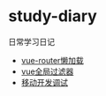 # study-diary
日常学习日记
- [vue-router懒加载](https://github.com/Small-inn/study-diary/blob/master/vue-router%E6%87%92%E5%8A%A0%E8%BD%BD.md)
- [vue全局过滤器](https://github.com/Small-inn/study-diary/blob/master/vue%E5%85%A8%E5%B1%80%E8%BF%87%E6%BB%A4%E5%99%A8.md)
- [移动开发调试]()